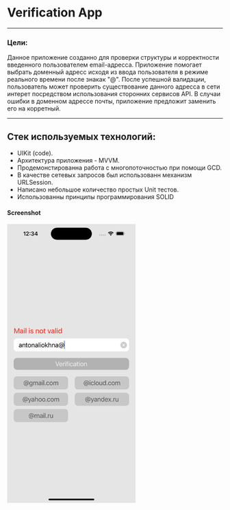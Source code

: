 # Verification App
---

### Цели:

Данное приложение созданно для проверки структуры и корректности введенного пользователем email-адресса. Приложение помогает выбрать доменный адресс исходя из ввода пользователя в режиме реального времени после знакак "@". После успешной валидации, пользователь может проверить существование данного адресса в сети интерет посредством использования сторонних сервисов API. В случаи ошибки в доменном адрессе почты, приложение предложит заменить его на корретный. 

---

## Стек используемых технологий:

- UIKit (code).
- Архитектура приложения - MVVM.
- Продемонстированна работа с многопоточностью при помощи GCD.
- В качестве сетевых запросов был использованн механизм URLSession.
- Написано небольшое количество простых Unit тестов.
- Использованны принципы программирования SOLID

#### Screenshot

<img src="VerificationMailApp/Assets.xcassets/ExampleScreen.imageset/ExampleScreen.png" width="300" height="650"/>
